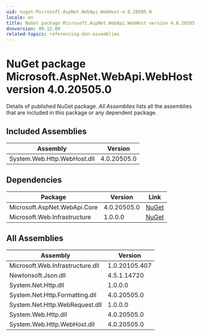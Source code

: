 ```yaml
---
uid: nuget-Microsoft.AspNet.WebApi.WebHost-4.0.20505.0
locale: en
title: NuGet package Microsoft.AspNet.WebApi.WebHost version 4.0.20505.0
dnnversion: 09.12.00
related-topics: referencing-dnn-assemblies
---
```


# NuGet package Microsoft.AspNet.WebApi.WebHost version 4.0.20505.0
Details of published NuGet package.
*All Assemblies* lists all the assemblies that are included in this package or any dependent package.

## Included Assemblies

|Assembly|Version|
|---|---|
|System.Web.Http.WebHost.dll|4.0.20505.0|

## Dependencies

|Package|Version|Link|
|---|---|---|
|Microsoft.AspNet.WebApi.Core|4.0.20505.0|[NuGet](https://www.nuget.org/packages/Microsoft.AspNet.WebApi.Core/4.0.20505.0)|
|Microsoft.Web.Infrastructure|1.0.0.0|[NuGet](https://www.nuget.org/packages/Microsoft.Web.Infrastructure/1.0.0.0)|

## All Assemblies

|Assembly|Version|
|---|---|
|Microsoft.Web.Infrastructure.dll|1.0.20105.407|
|Newtonsoft.Json.dll|4.5.1.14720|
|System.Net.Http.dll|1.0.0.0|
|System.Net.Http.Formatting.dll|4.0.20505.0|
|System.Net.Http.WebRequest.dll|1.0.0.0|
|System.Web.Http.dll|4.0.20505.0|
|System.Web.Http.WebHost.dll|4.0.20505.0|

